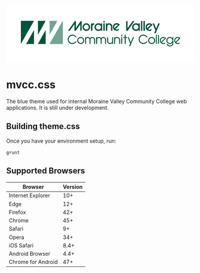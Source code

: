 ![logo](docs/img/logo.png)

# mvcc.css

The blue theme used for internal Moraine Valley Community College web applications. It is still under development.

## Building theme.css

Once you have your environment setup, run:

    grunt

## Supported Browsers

| Browser            | Version |
| ------------------ | ------- |
| Internet Explorer  | 10+     |
| Edge               | 12+     |
| Firefox            | 42+     |
| Chrome             | 45+     |
| Safari             | 9+      |
| Opera              | 34+     |
| iOS Safari         | 8.4+    |
| Android Browser    | 4.4+    |
| Chrome for Android | 47+     |
